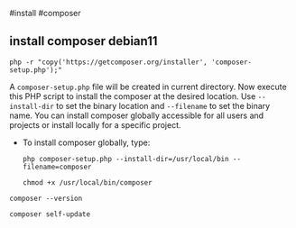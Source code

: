 #install #composer

## install composer debian11


```
php -r "copy('https://getcomposer.org/installer', 'composer-setup.php');" 
   ```

A `composer-setup.php` file will be created in current directory. Now execute this PHP script to install the composer at the desired location. Use `--install-dir` to set the binary location and `--filename` to set the binary name. You can install composer globally accessible for all users and projects or install locally for a specific project.

-   To install composer globally, type:
    
    ```
    php composer-setup.php --install-dir=/usr/local/bin --filename=composer
    ```
	
	```
    chmod +x /usr/local/bin/composer
    ```

```
composer --version
```

```
composer self-update
```